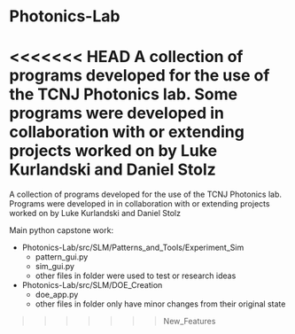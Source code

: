 # Photonics-Lab
<<<<<<< HEAD
A collection of programs developed for the use of the TCNJ Photonics lab. Some programs were developed in collaboration with or extending projects worked on by Luke Kurlandski and Daniel Stolz
=======
A collection of programs developed for the use of the TCNJ Photonics lab. Programs were developed in in collaboration with or extending projects worked on by Luke Kurlandski and Daniel Stolz

Main python capstone work:
* Photonics-Lab/src/SLM/Patterns_and_Tools/Experiment_Sim
  * pattern_gui.py
  * sim_gui.py
  * other files in folder were used to test or research ideas
* Photonics-Lab/src/SLM/DOE_Creation
  * doe_app.py
  * other files in folder only have minor changes from their original state
>>>>>>> New_Features
